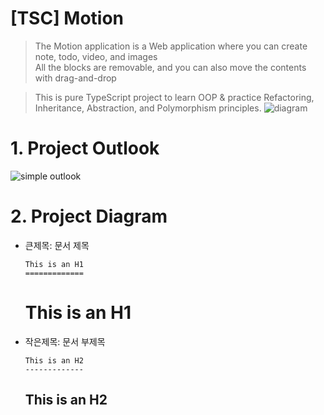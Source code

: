[TSC] Motion
======================

> The Motion application is a Web application where you can create note, todo, video, and images    
> All the blocks are removable, and you can also move the contents with drag-and-drop

> This is pure TypeScript project to learn OOP & practice Refactoring, Inheritance, Abstraction, and Polymorphism principles.
![diagram](https://github.com/Rosa-Kang/motion/assets/49248131/4207d596-3a3d-4267-87fe-c49a230431d8)

# 1. Project Outlook
![simple outlook](https://github.com/Rosa-Kang/motion/assets/49248131/7ef53c39-7e1d-4c49-a728-4d22ffd46fb3)


# 2. Project Diagram



* 큰제목: 문서 제목
    ```
    This is an H1
    =============
    ```
    This is an H1
    =============

* 작은제목: 문서 부제목
    ```
    This is an H2
    -------------
    ```
    This is an H2
    -------------

